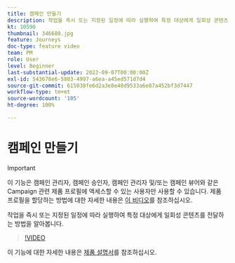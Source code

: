 ```yaml
---
title: 캠페인 만들기
description: 작업을 즉시 또는 지정된 일정에 따라 실행하여 특정 대상에게 일회성 콘텐츠를 전달하는 방법을 알아봅니다.
kt: 10590
thumbnail: 346680.jpg
feature: Journeys
doc-type: feature video
team: PM
role: User
level: Beginner
last-substantial-update: 2022-09-07T00:00:00Z
exl-id: 543678e6-5803-4997-a6ea-a45ed571d7d4
source-git-commit: 615038fe6d2a3e8e48d9533a6e87a452bf3d7447
workflow-type: tm+mt
source-wordcount: '105'
ht-degree: 100%

---
```


# 캠페인 만들기

>[!IMPORTANT]
>
>이 기능은 캠페인 관리자, 캠페인 승인자, 캠페인 관리자 및/또는 캠페인 뷰어와 같은 Campaign 관련 제품 프로필에 액세스할 수 있는 사용자만 사용할 수 있습니다. 제품 프로필을 할당하는 방법에 대한 자세한 내용은 [이 비디오](/help/set-up-access/access-management.md)를 참조하십시오.

작업을 즉시 또는 지정된 일정에 따라 실행하여 특정 대상에게 일회성 콘텐츠를 전달하는 방법을 알아봅니다.

>[!VIDEO](https://video.tv.adobe.com/v/346680?quality=12)

이 기능에 대한 자세한 내용은 [제품 설명서](https://experienceleague.adobe.com/docs/journey-optimizer/using/campaigns/get-started-with-campaigns.html?lang=ko)를 참조하십시오.
